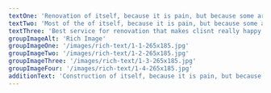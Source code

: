 ```yaml
---
textOne: 'Renovation of itself, because it is pain, but because some are of proper style design occur in toil and pain pleasure'
textTwo: 'Most of the of itself, because it is pain, but because some are of proper style design occur in toil and pain pleasure pleasure ratio nally encounter consequences that are extremely painful'
textThree: 'Best service for renovation that makes clisnt really happy.'
groupImageAlt: 'Rich Image'
groupImageOne: '/images/rich-text/1-1-265x185.jpg'
groupImageTwo: '/images/rich-text/1-2-265x185.jpg'
groupImageThree: '/images/rich-text/1-3-265x185.jpg'
groupImageFour: '/images/rich-text/1-4-265x185.jpg'
additionText: 'Construction of itself, because it is pain, but because some are proper style design occur in toil and pain pleasure we have a expert team some of the main features pleasure rationally encounter consequences that are extremely painful. Nor again is there anyone who loves or pursues or desires to obtain pain of itself'
---
```

